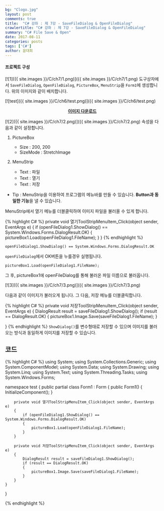 ```yaml
---
bg: "Clogo.jpg"
layout: post
comments: true
title:  "C# 강좌 : 제 7강 - SaveFileDialog & OpenFileDialog"
crawlertitle: "C# 강좌 : 제 7강 - SaveFileDialog & OpenFileDialog"
summary: "C# File Save & Open"
date: 2017-08-11
categories: posts
tags: ['C#']
author: 윤대희
---
```

#### 프로젝트 구성 ####
[![1]({{ site.images }}/C/ch7/1.png)]({{ site.images }}/C/ch7/1.png)
도구상자에서 `SaveFileDialog`, `OpenFileDialog`, `PictureBox`, `MenuStrip`을 `Form1`에 생성합니다. 위의 이미지와 같이 배치합니다.


[![test]({{ site.images }}/C/ch6/test.png)]({{ site.images }}/C/ch6/test.png)
<a href="https://drive.google.com/file/d/0B4mfyOc47NkcQTFaQU5JRll1YUk/view?usp=sharing" target="_blank">**<center>이미지 다운로드</center>**</a>



[![2]({{ site.images }}/C/ch7/2.png)]({{ site.images }}/C/ch7/2.png)
속성을 다음과 같이 설정합니다.


1. PictureBox

	* Size : 200, 200
	* SizeMode : StretchImage
	
	
2. MenuStrip

	* Text : 파일
	* Text : 열기
	* Text : 저장
	
	

- Tip : MenuStrip을 이용하여 프로그램의 메뉴바를 만들 수 있습니다. **Button과 동일한 기능**을 낼 수 있습니다.


MenuStrip에서 열기 메뉴를 더블클릭하여 이미지 파일을 불러올 수 있게 합니다.

{% highlight C# %}
private void 열기ToolStripMenuItem_Click(object sender, EventArgs e)
{
  if (openFileDialog1.ShowDialog() == System.Windows.Forms.DialogResult.OK)
  {
    pictureBox1.Load(openFileDialog1.FileName);
  }
}
{% endhighlight %}

	openFileDialog1.ShowDialog() == System.Windows.Forms.DialogResult.OK


`openFileDialog`에서 OK버튼을 누를경우 실행됩니다. 

    pictureBox1.Load(openFileDialog1.FileName);

그 후, pictureBox1에 openFileDialog를 통해 불러온 파일 이름으로 불러옵니다. 


[![3]({{ site.images }}/C/ch7/3.png)]({{ site.images }}/C/ch7/3.png)

다음과 같이 이미지가 불러오게 됩니다. 그 다음, 저장 메뉴를 더블클릭합니다.

{% highlight C# %}
private void 저장ToolStripMenuItem_Click(object sender, EventArgs e)
{
    DialogResult result = saveFileDialog1.ShowDialog();
    if (result == DialogResult.OK)
    {
        pictureBox1.Image.Save(saveFileDialog1.FileName);
    }

}
{% endhighlight %}
`ShowDialog()`를 변수형태로 저장할 수 있으며 이미지를 불러오는 방식과 동일하게 이미지를 저장할 수 있습니다.


## 코드 ##

{% highlight C# %}
using System;
using System.Collections.Generic;
using System.ComponentModel;
using System.Data;
using System.Drawing;
using System.Linq;
using System.Text;
using System.Threading.Tasks;
using System.Windows.Forms;

namespace test
{
    public partial class Form1 : Form
    {
        public Form1()
        {
            InitializeComponent();
        }

        private void 열기ToolStripMenuItem_Click(object sender, EventArgs e)
        {
            if (openFileDialog1.ShowDialog() == System.Windows.Forms.DialogResult.OK)
            {
                pictureBox1.Load(openFileDialog1.FileName);
            }
        }

        private void 저장ToolStripMenuItem_Click(object sender, EventArgs e)
        {
            DialogResult result = saveFileDialog1.ShowDialog();
            if (result == DialogResult.OK)
            {
                pictureBox1.Image.Save(saveFileDialog1.FileName);
            }
        }
    }
}

{% endhighlight %}

